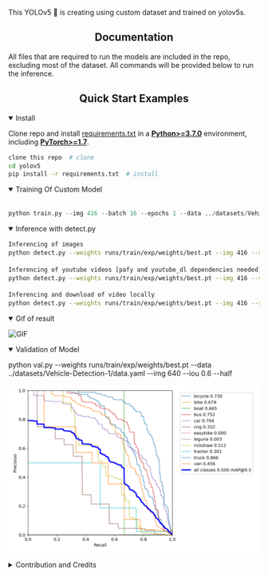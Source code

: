 <p>
This YOLOv5 🚀 is creating using custom dataset and trained on yolov5s.
</p>


## <div align="center">Documentation</div>

All files that are required to run the models are included in the repo, excluding most of the dataset. All commands will be provided below to run the inference.

## <div align="center">Quick Start Examples</div>

<details open>
<summary>Install</summary>

Clone repo and install [requirements.txt](https://github.com/ultralytics/yolov5/blob/master/requirements.txt) in a
[**Python>=3.7.0**](https://www.python.org/) environment, including
[**PyTorch>=1.7**](https://pytorch.org/get-started/locally/).

```bash
clone this repo  # clone
cd yolov5
pip install -r requirements.txt  # install
```

</details>

<details open>
<summary>Training Of Custom Model</summary>


```python

python train.py --img 416 --batch 16 --epochs 1 --data ../datasets/Vehicle-Detection-1/data.yaml --weights runs/train/exp/weights/best.pt --cache
```

</details>



<details open>
<summary>Inference with detect.py</summary>

```bash
Inferencing of images
python detect.py --weights runs/train/exp/weights/best.pt --img 416 --source ../datasets/Vehicles-Detection-1/test/images
   
Inferencing of youtube videos [pafy and youtube_dl dependencies needed] 
python detect.py --weights runs/train/exp/weights/best.pt --img 416 --source {insert link of youtube video}
   
Inferencing and download of video locally
python detect.py --weights runs/train/exp/weights/best.pt --img 416 --source {path to video}
```

</details>


<details open>
   <summary> Gif of result </summary>
   
   ![GIF](https://github.com/Gary-Ng/VehicleDetection/blob/main/yolov5/yolov5.gif)
   
</details>

<details open>
   <summary> Validation of Model </summary>
   
   python val.py --weights runs/train/exp/weights/best.pt --data ../datasets/Vehicle-Detection-1/data.yaml --img 640 --iou 0.6 --half
   
   ![PR_curve](https://github.com/Gary-Ng/VehicleDetection/blob/main/yolov5/yolov5/runs/val/exp/PR_curve.png)
 </details>

<details>
<summary> Contribution and Credits </summary>
## <div align="center">Contribute</div>

We love your input! We want to make contributing to YOLOv5 as easy and transparent as possible. Please see our [Contributing Guide](CONTRIBUTING.md) to get started, and fill out the [YOLOv5 Survey](https://ultralytics.com/survey?utm_source=github&utm_medium=social&utm_campaign=Survey) to send us feedback on your experiences. Thank you to all our contributors!

<a href="https://github.com/ultralytics/yolov5/graphs/contributors"><img src="https://opencollective.com/ultralytics/contributors.svg?width=990" /></a>

## <div align="center">Contact</div>

For YOLOv5 bugs and feature requests please visit [GitHub Issues](https://github.com/ultralytics/yolov5/issues). For business inquiries or
professional support requests please visit [https://ultralytics.com/contact](https://ultralytics.com/contact).

<br>

<div align="center">
    <a href="https://github.com/ultralytics">
        <img src="https://github.com/ultralytics/yolov5/releases/download/v1.0/logo-social-github.png" width="3%"/>
    </a>
    <img width="3%" />
    <a href="https://www.linkedin.com/company/ultralytics">
        <img src="https://github.com/ultralytics/yolov5/releases/download/v1.0/logo-social-linkedin.png" width="3%"/>
    </a>
    <img width="3%" />
    <a href="https://twitter.com/ultralytics">
        <img src="https://github.com/ultralytics/yolov5/releases/download/v1.0/logo-social-twitter.png" width="3%"/>
    </a>
    <img width="3%" />
    <a href="https://www.producthunt.com/@glenn_jocher">
    <img src="https://github.com/ultralytics/yolov5/releases/download/v1.0/logo-social-producthunt.png" width="3%"/>
    </a>
    <img width="3%" />
    <a href="https://youtube.com/ultralytics">
        <img src="https://github.com/ultralytics/yolov5/releases/download/v1.0/logo-social-youtube.png" width="3%"/>
    </a>
    <img width="3%" />
    <a href="https://www.facebook.com/ultralytics">
        <img src="https://github.com/ultralytics/yolov5/releases/download/v1.0/logo-social-facebook.png" width="3%"/>
    </a>
    <img width="3%" />
    <a href="https://www.instagram.com/ultralytics/">
        <img src="https://github.com/ultralytics/yolov5/releases/download/v1.0/logo-social-instagram.png" width="3%"/>
    </a>
</div>
</details>
